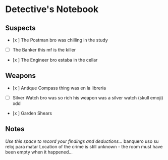 # Detective's Notebook

## Suspects
- [x ] The Postman bro was chilling in the study
- [ ] The Banker this mf is the killer
- [x ] The Engineer bro estaba in the cellar

## Weapons
- [x ] Antique Compass thing was en la libreria
- [ ] Silver Watch bro was so rich his weapon was a silver watch (skull emoji) xdd
- [x ] Garden Shears

## Notes
*Use this space to record your findings and deductions...*
 banquero uso su reloj para matar
Location of the crime is still unknown - the room must have been empty when it happened...
